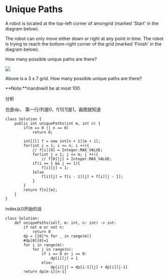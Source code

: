 # Unique Paths

A robot is located at the top-left corner of amxngrid \(marked 'Start' in the diagram below\).

The robot can only move either down or right at any point in time. The robot is trying to reach the bottom-right corner of the grid \(marked 'Finish' in the diagram below\).

How many possible unique paths are there?

![](https://leetcode.com/static/images/problemset/robot_maze.png)

Above is a 3 x 7 grid. How many possible unique paths are there?

**Note:**mandnwill be at most 100.

分析

也是dp， 第一行/列是0，f\[1\]\[1\]是1。画图就知道

```text
class Solution {
    public int uniquePaths(int m, int n) {
        if(m == 0 || n == 0)
            return 0;

        int[][] f = new int[n + 1][m + 1];
        for(int i = 1; i <= n; i ++){
            // f[i][0] = Integer.MAX_VALUE;
            for(int j = 1; j <= m; j ++){
                // f[0][j] = Integer.MAX_VALUE;
            if(i == 1 && j == 1){
                f[i][j] = 1;
            }else
                f[i][j] = f[i - 1][j] + f[i][j - 1];
            }
        }
        return f[n][m];
    }
}
```

index从0开始的话

```text
class Solution:
    def uniquePaths(self, m: int, n: int) -> int:
        if not m or not n:
            return 0
        dp = [[0]*n for _ in range(m)]
        #dp[0][0]=1
        for i in range(m):
            for j in range(n):
                if i == 0 or j == 0:
                    dp[i][j] = 1
                else:
                    dp[i][j] = dp[i-1][j] + dp[i][j-1]
        return dp[m-1][n-1]
        
```

